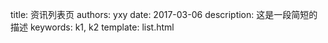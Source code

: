 title: 资讯列表页
authors: yxy
date:   2017-03-06
description: 这是一段简短的描述
keywords: k1, k2
template: list.html
